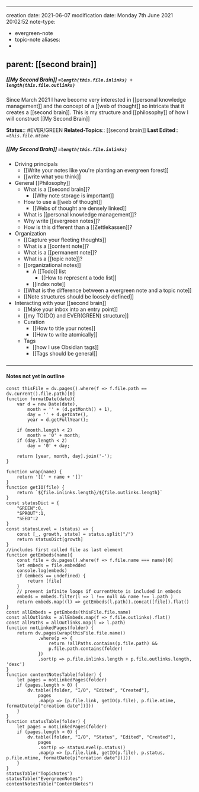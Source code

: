 
---
creation date: 2021-06-07
modification date: Monday 7th June 2021 20:02:52
note-type: 
- evergreen-note
- topic-note
aliases:
- 
parent: [[second brain]]
---
 
##### [[My Second Brain]] `=length(this.file.inlinks) + length(this.file.outlinks)`

Since March 2021 I have become very interested in [[personal knowledge management]] and the concept of a [[web of thought]] so intricate that it creates a [[second brain]]. This is my structure and [[philosophy]] of how I will construct [[My Second Brain]]

**Status**:: #EVER/GREEN 
**Related-Topics**:: [[second brain]]
**Last Edited**:: *`=this.file.mtime`*
##### [[My Second Brain]] `=length(this.file.inlinks)` 
- Driving principals
	- [[Write your notes like you're planting an evergreen forest]]
	- [[write what you think]]
- General [[Philosophy]]
	- What is a [[second brain]]?
		- [[Why note storage is important]]
	- How to use a [[web of thought]]
		- [[Webs of thought are densely linked]]
	- What is [[personal knowledge management]]?
	- Why write [[evergreen notes]]?
	- How is this different than a [[Zettlekassen]]?
- Organization
	- [[Capture your fleeting thoughts]]
	- What is a [[content note]]?
	- What is a [[permanent note]]?
	- What is a [[topic note]]?
	- [[organizational notes]]
		- A [[Todo]] list
			- [[How to represent a todo list]]
		- [[index note]]
	- [[What is the difference between a evergreen note and a topic note]]
	- [[Note structures should be loosely defined]]
- Interacting with your [[second brain]]
	- [[Make your inbox into an entry point]]
	- [[my TO(DO) and EVER(GREEN) structure]]
	- Curation
		- [[How to title your notes]]
		- [[How to write atomically]]
	- Tags
		- [[how I use Obsidian tags]]
		- [[Tags should be general]]

### <hr class="dataviews"/>
#### Notes not yet in outline
```dataviewjs
const thisFile = dv.pages().where(f => f.file.path == dv.current().file.path)[0]
function formatDate(date){
	var d = new Date(date),
		month = '' + (d.getMonth() + 1),
		day = '' + d.getDate(),
		year = d.getFullYear();

	if (month.length < 2) 
		month = '0' + month;
	if (day.length < 2) 
		day = '0' + day;

	return [year, month, day].join('-');
}

function wrap(name) {
	return '[[' + name + ']]'
}
function getIO(file) {
	return `${file.inlinks.length}/${file.outlinks.length}`
}
const statusDict = {
	"GREEN":0,
	"SPROUT":1,
	"SEED":2
}
const statusLevel = (status) => {
	const [_, growth, state] = status.split("/")
	return statusDict[growth]
}
//includes first called file as last element
function getEmbeds(name){
	const file = dv.pages().where(f => f.file.name === name)[0]
	let embeds = file.embedded
	console.log(embeds)
	if (embeds == undefined) {
		return [file]
	}
	// prevent infinite loops if currentNote is included in embeds
	embeds = embeds.filter(l => l !== null && name !== l.path )
	return embeds.map((l) => getEmbeds(l.path)).concat([file]).flat()
}
const allEmbeds = getEmbeds(thisFile.file.name)
const allOutlinks = allEmbeds.map(f => f.file.outlinks).flat()
const allPaths = allOutlinks.map(l => l.path)
function notLinkedPages(folder) {
	return dv.pages(wrap(thisFile.file.name))
			.where(p => {
				return !allPaths.contains(p.file.path) && 
				p.file.path.contains(folder) 
			})
			.sort(p => p.file.inlinks.length + p.file.outlinks.length, 'desc')
}
function contentNotesTable(folder) {
	let pages = notLinkedPages(folder)
	if (pages.length > 0) {
		dv.table([folder, "I/O", "Edited", "Created"], 
			pages
			.map(p => [p.file.link, getIO(p.file), p.file.mtime, formatDate(p["creation date"])]))
	}
}
function statusTable(folder) {
	let pages = notLinkedPages(folder)
	if (pages.length > 0) {
		dv.table([folder, "I/O", "Status", "Edited", "Created"], 
			pages
			.sort(p => statusLevel(p.status))
			.map(p => [p.file.link, getIO(p.file), p.status, p.file.mtime, formatDate(p["creation date"])]))
	}
}
statusTable("TopicNotes")
statusTable("EvergreenNotes")
contentNotesTable("ContentNotes")
```
